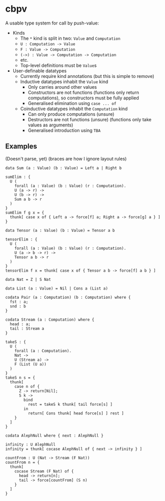 # cbpv

A usable type system for call by push-value:

* Kinds
  * The `*` kind is split in two: `Value` and `Computation`
  * `U : Computation -> Value`
  * `F : Value -> Computation`
  * `(->) : Value -> Computation -> Computation`
  * etc.
  * Top-level definitions must be `Value`s
* User-definable datatypes
  * Currently require kind annotations (but this is simple to remove)
  * Inductive datatypes inhabit the `Value` kind
    * Only carries around other values
    * Constructors are not functions (functions only return computations),
      so constructors must be fully applied
    * Generalised elimination using `case ... of`
  * Coinductive datatypes inhabit the `Computation` kind
    * Can only produce computations (unsure)
    * Destructors are not functions (unsure) (functions only take values as arguments)
    * Generalised introduction using `TBA`

## Examples

(Doesn't parse, yet) (braces are how I ignore layout rules)

```
data Sum (a : Value) (b : Value) = Left a | Right b

sumElim : {
  U (
    forall (a : Value) (b : Value) (r : Computation).
    U (a -> r) ->
    U (b -> r) ->
    Sum a b -> r
  )
}
sumElim f g x = {
  thunk[ case x of { Left a -> force[f] a; Right a -> force[g] a } ]
}

data Tensor (a : Value) (b : Value) = Tensor a b

tensorElim : {
  U (
    forall (a : Value) (b : Value) (r : Computation).
    U (a -> b -> r) ->
    Tensor a b -> r
  )
}
tensorElim f x = thunk[ case x of { Tensor a b -> force[f] a b } ]

data Nat = Z | S Nat

data List (a : Value) = Nil | Cons a (List a)

codata Pair (a : Computation) (b : Computation) where {
  fst : a;
  snd : b
}

codata Stream (a : Computation) where {
  head : a;
  tail : Stream a
}

takeS : {
  U (
    forall (a : Computation). 
    Nat -> 
    U (Stream a) -> 
    F (List (U a))
  )
}
takeS n s = {
  thunk[
    case n of { 
      Z -> return[Nil]; 
      S k -> 
        bind 
          rest = takeS k thunk[ tail force[s] ]
        in 
          return[ Cons thunk[ head force[s] ] rest ]
    }
  ]
}

codata AlephNull where { next : AlephNull }
  
infinity : U AlephNull
infinity = thunk[ cocase AlephNull of { next -> infinity } ]

countFrom : U (Nat -> Stream (F Nat))
countFrom n = {
  thunk[
    cocase Stream (F Nat) of { 
      head -> return[n]; 
      tail -> force[countFrom] (S n) 
    }
  ]
}
```
